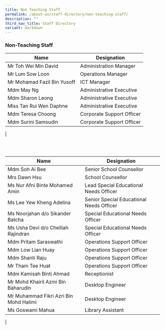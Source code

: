 ```yaml
---
title: Non Teaching Staff
permalink: /about-us/staff-directory/non-teaching-staff/
description: ""
third_nav_title: Staff Directory
variant: markdown
---
```

### **Non-Teaching Staff**


| Name | Designation |
|---|---|
| Mr Toh Wei Min David | Administration Manager |
| Mr Lum Sow Loon | Operations Manager |
| Mr Mohamad Fazil Bin Yusoff | ICT Manager |
| Mdm May Ng | Administrative Executive |
| Mdm Sharon Leong | Administrative Executive |
| Miss Tan Rui Wen Daphne| Administrative Executive |
| Mdm Teresa Choong | Corporate Support Officer |
| Mdm Surini Samsudin | Corporate Support Officer |
|

<br>
<br>


| Name | Designation |
|---|---|
| Mdm Soh Ai Bee  | Senior School Counsellor |
| Mrs Dawn Hsu  | School Counsellor |
| Ms Nur Afni Binte Mohamed Amin  | Lead Special Educational Needs Officer |
| Ms Lee Yew Kheng Adelina  | Senior Special Educational Needs Officer |
|Ms Noorjahan d/o Sikander Batcha|Special Educational Needs Officer|
|Ms Usha Devi d/o Chelliah Rajindran| Special Educational Needs Officer|
| Mdm Pritam Saraswathi | Operations Support Officer |
| Mdm Low Lian Huay | Operations Support Officer |
| Mdm Shanti Raju | Operations Support Officer |
| Mr Tham Tee Huat | Operations Support Officer |
| Mdm Kamisah Binti Ahmad | Receptionist |
| Mr Mohd Khairil Azmi Bin Baharudin | Desktop Engineer |
| Mr Muhammad Fikri Azri Bin Mohd Halimi | Desktop Engineer |
| Ms Goswami Mahua  | Library Assistant |
|